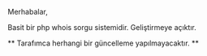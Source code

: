 Merhabalar,

Basit bir php whois sorgu sistemidir. Geliştirmeye açıktır.

** Tarafımca herhangi bir güncelleme yapılmayacaktır. **
